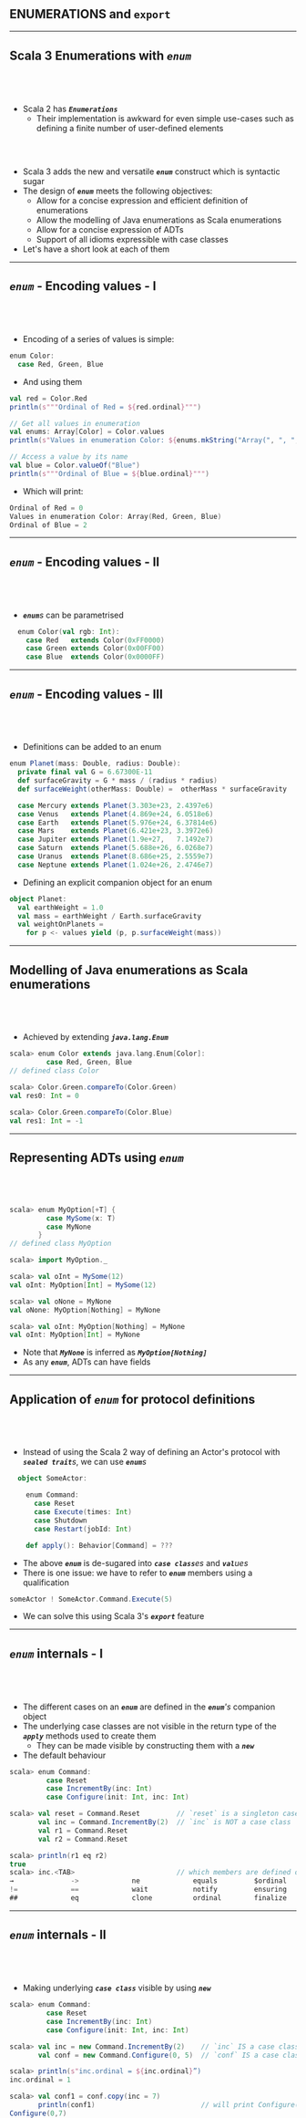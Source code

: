 <!-- .slide: data-background-color="#781010" data-background-image="images/bg-reveal.ps.png" -->

[//]: # (The following is a hack to move the slide H2 section down)
## &#173;
## &#173;
## &#173;
## &#173;
## ENUMERATIONS and `export`

---

## Scala 3 Enumerations with ***`enum`***
## &#173;

* Scala 2 has ***`Enumerations`***
    * Their implementation is awkward for even simple use-cases such as defining a finite number of user-defined elements
### &#173;
* Scala 3 adds the new and versatile ***`enum`*** construct which is syntactic sugar
* The design of ***`enum`*** meets the following objectives:
    * Allow for a concise expression and efficient definition of enumerations
    * Allow the modelling of Java enumerations as Scala enumerations
    * Allow for a concise expression of ADTs
    * Support of all idioms expressible with case classes
* Let's have a short look at each of them

---

## ***`enum`*** - Encoding values - I
## &#173;

* Encoding of a series of values is simple:

```scala
enum Color:
  case Red, Green, Blue
```

* And using them

```scala
val red = Color.Red
println(s"""Ordinal of Red = ${red.ordinal}""")

// Get all values in enumeration
val enums: Array[Color] = Color.values
println(s"Values in enumeration Color: ${enums.mkString("Array(", ", ", ")")}")

// Access a value by its name
val blue = Color.valueOf("Blue")
println(s"""Ordinal of Blue = ${blue.ordinal}""")
```

* Which will print:

```scala
Ordinal of Red = 0
Values in enumeration Color: Array(Red, Green, Blue)
Ordinal of Blue = 2
```

---

## ***`enum`*** - Encoding values - II
## &#173;

* ***`enum`***&#173;*s* can be parametrised

```scala
  enum Color(val rgb: Int):
    case Red   extends Color(0xFF0000)
    case Green extends Color(0x00FF00)
    case Blue  extends Color(0x0000FF)
```

---

## ***`enum`*** - Encoding values - III
## &#173;

* Definitions can be added to an enum

```scala
enum Planet(mass: Double, radius: Double):
  private final val G = 6.67300E-11
  def surfaceGravity = G * mass / (radius * radius)
  def surfaceWeight(otherMass: Double) =  otherMass * surfaceGravity

  case Mercury extends Planet(3.303e+23, 2.4397e6)
  case Venus   extends Planet(4.869e+24, 6.0518e6)
  case Earth   extends Planet(5.976e+24, 6.37814e6)
  case Mars    extends Planet(6.421e+23, 3.3972e6)
  case Jupiter extends Planet(1.9e+27,   7.1492e7)
  case Saturn  extends Planet(5.688e+26, 6.0268e7)
  case Uranus  extends Planet(8.686e+25, 2.5559e7)
  case Neptune extends Planet(1.024e+26, 2.4746e7)
```

* Defining an explicit companion object for an enum

```scala
object Planet:
  val earthWeight = 1.0
  val mass = earthWeight / Earth.surfaceGravity
  val weightOnPlanets =
    for p <- values yield (p, p.surfaceWeight(mass))
```

---

## Modelling of Java enumerations as Scala enumerations
## &#173;

* Achieved by extending ***`java.lang.Enum`***

```scala
scala> enum Color extends java.lang.Enum[Color]:
         case Red, Green, Blue
// defined class Color

scala> Color.Green.compareTo(Color.Green)
val res0: Int = 0

scala> Color.Green.compareTo(Color.Blue)
val res1: Int = -1
```

---

## Representing ADTs using ***`enum`***
## &#173;

```scala
scala> enum MyOption[+T] {
         case MySome(x: T)
         case MyNone
       }
// defined class MyOption

scala> import MyOption._

scala> val oInt = MySome(12)
val oInt: MyOption[Int] = MySome(12)

scala> val oNone = MyNone
val oNone: MyOption[Nothing] = MyNone

scala> val oInt: MyOption[Nothing] = MyNone
val oInt: MyOption[Int] = MyNone
```

* Note that ***`MyNone`*** is inferred as ***`MyOption[Nothing]`***
* As any ***`enum`***, ADTs can have fields

---

## Application of ***`enum`*** for protocol definitions
## &#173;

* Instead of using the Scala 2 way of defining an Actor's protocol with ***`sealed trait`***&#173;*s*, we can use ***`enum`***&#173;*s*

```scala
  object SomeActor:

    enum Command:
      case Reset
      case Execute(times: Int)
      case Shutdown
      case Restart(jobId: Int)

    def apply(): Behavior[Command] = ???

```

* The above ***`enum`*** is de-sugared into ***`case class`***&#173;*es* and ***`val`***&#173;*ues*
* There is one issue: we have to refer to ***`enum`*** members using a qualification

```scala
someActor ! SomeActor.Command.Execute(5)
```

* We can solve this using Scala 3's ***`export`*** feature

---

## ***`enum`*** internals - I
## &#173;

* The different cases on an ***`enum`*** are defined in the ***`enum`***&#173;*'s* companion object
* The underlying case classes are not visible in the return type of the ***`apply`*** methods used to create them
    * They can be made visible by constructing them with a ***`new`***
* The default behaviour

```scala
scala> enum Command:
         case Reset
         case IncrementBy(inc: Int)
         case Configure(init: Int, inc: Int)

scala> val reset = Command.Reset         // `reset` is a singleton case mapped to a val definition 
       val inc = Command.IncrementBy(2)  // `inc` is NOT a case class
       val r1 = Command.Reset
       val r2 = Command.Reset

scala> println(r1 eq r2)
true
scala> inc.<TAB>                         // which members are defined on this enum instance?
→              ->             ne             equals         $ordinal       getClass       formatted      isInstanceOf
!=             ==             wait           notify         ensuring       hashCode       notifyAll      synchronized
##             eq             clone          ordinal        finalize       toString       asInstanceOf
```

---

## ***`enum`*** internals - II
## &#173;

* Making underlying ***`case class`*** visible by using ***`new`***

```scala
scala> enum Command:
         case Reset
         case IncrementBy(inc: Int)
         case Configure(init: Int, inc: Int)

scala> val inc = new Command.IncrementBy(2)    // `inc` IS a case class
       val conf = new Command.Configure(0, 5)  // `conf` IS a case class

scala> println(s"inc.ordinal = ${inc.ordinal}”)
inc.ordinal = 1

scala> val conf1 = conf.copy(inc = 7)
       println(conf1)                          // will print Configure(0, 7)
Configure(0,7)

scala> conf1.<TAB>                             // which members are defined on this enum instance?
→                     _2                    wait                  canEqual              formatted             productPrefix
!=                    eq                    clone                 ensuring              notifyAll             productElement
##                    ne                    equals                finalize              asInstanceOf          productIterator
->                    inc                   notify                getClass              isInstanceOf          productElementName
==                    copy                  ordinal               hashCode              productArity          productElementNames
_1                    init                  $ordinal              toString              synchronized
```

---

## Scala 3's ***`export`*** clause - I
## &#173;

* Scala 3's export clause allows us to create alias of selected members

```scala
object A:
  object B:
    object C:
      val x: Int = 5
  export B.C.x
```

* We can now do the following:

```scala
scala> A.x
val res1: Int = 5
```

* We have only scratched the surface of the ***`export`*** clause. It enables us to compose new functionality rather than going through OOP's inheritance based approach. More details on this in the ***`export`*** [reference documentation](https://dotty.epfl.ch/docs/reference/other-new-features/export.html)

---

## Scala 3's ***`export`*** clause - II

* Composing functionality using ***`export`***

```scala
private class HotAirOven:
  var on = false
  var tempSetting = 180
  def setTemp(temp: Int): Unit = {tempSetting = temp; println(s"Setting temperature to $temp")}
  def turnOn: Unit = on = true
  def turnOff: Unit = on = false
  def status: String = s"Hot-air oven is ${if (on) "on" else "off"} - Temperature setting at $tempSetting”
```
```scala
private class MicrowaveOven:
  var on = false
  var powerSetting = 600
  def setPower(watts: Int): Unit = {powerSetting = watts; println(s"Setting power to $powerSetting")}
  def turnOn: Unit = on = true
  def turnOff: Unit = on = false
  def status: String = s"Microwave oven is ${if (on) "on" else "off"} - Power setting at $powerSetting Watt"
```
```scala
class CombiOven:
  private val hotAirOven = new HotAirOven
  private val microwaveOven = new MicrowaveOven
  def status = s"${hotAirOven.status}\n${microwaveOven.status}"

  export hotAirOven.{setTemp, turnOn => hotAirOn, turnOff => hotAirOff}
  export microwaveOven.{setPower, turnOn => microwaveOn, turnOff => microwaveOff}
```

---

## Scala 3's ***`export`*** clause - III

* And using it...

```scala
scala> val oven = new CombiOven
val oven: CombiOven = CombiOven@71065f9e

scala> println(oven.status)
Hot-air oven is off - temperature setting at 180
Microwave oven is off - Power setting at 600 Watt
```
```scala
scala> oven.setTemp(90);oven.setPower(900)
Setting temperature to 90
Setting power to 900

scala> println(oven.status)
Hot-air oven is off - temperature setting at 90
Microwave oven is off - Power setting at 900 Watt
```
```scala
scala> oven.hotAirOn

scala> println(oven.status)
Hot-air oven is on - temperature setting at 90
Microwave oven is off - Power setting at 900 Watt
```
```scala
scala> oven.hotAirOff;oven.microwaveOn

scala> println(oven.status)
Hot-air oven is off - temperature setting at 90
Microwave oven is on - Power setting at 900 Watt
```

---

## Summary

* In this chapter, we have covered:
    * Scala 3's new features such as
        * ***`enum`***&#173;: a concise manner to define enumerations and ADT's
        * ***`export`***&#173;: enables the definition of new objects through composition as an alternative to inheritance 
* Using ***`enum`***&#173;*s* is easy, but there are still quite a few unknowns
    * No default exposure of the underlying ***`case class`***&#173;*es*

---
<!-- .slide: data-background-color="#94aabb" data-background-image="images/bg-reveal.ps.png" -->

## Using ***`enum`*** and ***`export`***
## &#173;

* In this exercise, we will swap the ***`sealed trait`*** / ***`case object`*** / ***`case class`*** Akka protocol encoding with an ***`enum`*** based one 
* Make sure you're positioned at exercise *"enum and export"*
* Follow the exercise instructions provided in the README.md file in the code folder

